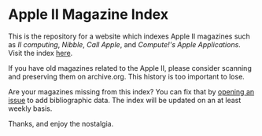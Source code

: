 # Apple II Magazine Index
This is the repository for a website which indexes Apple II magazines such as _II computing_, _Nibble_, _Call Apple_, and _Compute!'s Apple Applications_.  Visit the index [here](https://bikibird.github.io/apple2magazineindex/).

If you have old magazines related to the Apple II, please consider scanning and preserving them on archive.org. This history is too important to lose.

Are your magazines missing from this index? You can fix that by [opening an issue](https://github.com/bikibird/apple2magazineindex/issues/new/choose) to add bibliographic data.  The index will be updated on an at least weekly basis.

Thanks, and enjoy the nostalgia.
